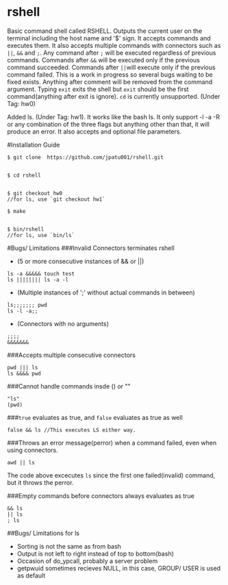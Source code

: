 # rshell
Basic command shell called RSHELL. Outputs the current user on the terminal including the host name and '$' sign. It accepts commands and executes them. It also accepts multiple commands with connectors such as `||`, `&&` and `;`. Any command after `;` will be executed regardless of previous commands. Commands after `&&` will be executed only if the previous command succeeded. Commands after `||`will execute only if the previous command failed. This is a work in progress so several bugs waiting to be fixed exists. Anything after comment will be removed from the command argument. Typing `exit` exits the shell but `exit` should be the first command(anything after exit is ignore). `cd` is currently unsupported. (Under Tag: hw0)

Added ls. (Under Tag: hw1). It works like the bash ls. It only support -l -a -R or any combination of the three flags but anything other than that, it will produce an error. It also accepts and optional file parameters.


#Installation Guide
```
$ git clone  https://github.com/jpatu001/rshell.git


$ cd rshell


$ git checkout hw0
//for ls, use `git checkout hw1`

$ make


$ bin/rshell
//for ls, use `bin/ls`
```


#Bugs/ Limitations
###Invalid Connectors terminates rshell
* (5 or more consecutive instances of && or ||)
```
ls -a &&&&& touch test
ls |||||||| ls -a -l
```
* (Multiple instances of ';' without actual commands in between)
```
ls;;;;;;; pwd
ls -l -a;;
```
* (Connectors with no arguments)
```
;;;;
&&&&&&&
```


###Accepts multiple consecutive connectors
```
pwd ||| ls
ls &&&& pwd
```


###Cannot handle commands insde () or ""
```
"ls"
(pwd)
```

###`true`  evaluates as true, and `false` evaluates as true as well
```
false && ls //This executes LS either way.
```


###Throws an error message(perror) when a command failed, even when using connectors.
```
awd || ls
```
The code above excecutes `ls` since the first one failed(invalid) command, but it throws the perror.


###Empty commands before connectors always evaluates as true
```
&& ls
|| ls
; ls
```


##Bugs/ Limitations for ls
* Sorting is not the same as from bash
* Output is not left to right instead of top to bottom(bash)
* Occasion of do_ypcall, probably a server problem
* getpwuid sometimes recieves NULL, in this case, GROUP/ USER is used as default
